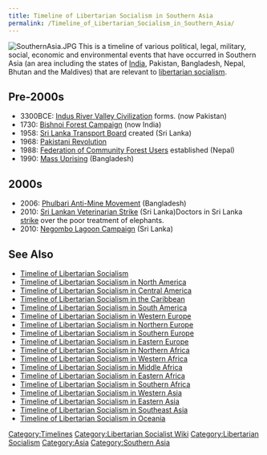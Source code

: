 ```yaml
---
title: Timeline of Libertarian Socialism in Southern Asia
permalink: /Timeline_of_Libertarian_Socialism_in_Southern_Asia/
---
```


![](SouthernAsia.JPG "SouthernAsia.JPG") This is a timeline of various
political, legal, military, social, economic and environmental events
that have occurred in Southern Asia (an area including the states of
[India](India.md "wikilink"), Pakistan, Bangladesh, Nepal, Bhutan and the
Maldives) that are relevant to [libertarian
socialism](Libertarian_Socialism.md "wikilink").

## Pre-2000s

- 3300BCE: [Indus River Valley
  Civilization](Indus_River_Valley_Civilization.md "wikilink") forms. (now
  Pakistan)
- 1730: [Bishnoi Forest Campaign](Bishnoi_Forest_Campaign.md "wikilink")
  (now India)
- 1958: [Sri Lanka Transport
  Board](Sri_Lanka_Transport_Board.md "wikilink") created (Sri Lanka)
- 1968: [Pakistani Revolution](Pakistani_Revolution_(1968).md "wikilink")
- 1988: [Federation of Community Forest
  Users](Federation_of_Community_Forest_Users.md "wikilink") established
  (Nepal)
- 1990: [Mass Uprising](Mass_Uprising_in_Bangladesh.md "wikilink")
  (Bangladesh)

## 2000s

- 2006: [Phulbari Anti-Mine
  Movement](Phulbari_Anti-Mine_Movement.md "wikilink") (Bangladesh)
- 2010: [Sri Lankan Veterinarian
  Strike](Sri_Lankan_Veterinarian_Strike_(2010).md "wikilink") (Sri
  Lanka)Doctors in Sri Lanka
  [strike](Sri_Lankan_Veterinarian_Strike_(2010).md "wikilink") over the
  poor treatment of elephants.
- 2010: [Negombo Lagoon Campaign](Negombo_Lagoon_Campaign.md "wikilink")
  (Sri Lanka)

## See Also

- [Timeline of Libertarian
  Socialism](Timeline_of_Libertarian_Socialism.md "wikilink")
- [Timeline of Libertarian Socialism in North
  America](Timeline_of_Libertarian_Socialism_in_North_America.md "wikilink")
- [Timeline of Libertarian Socialism in Central
  America](Timeline_of_Libertarian_Socialism_in_Central_America.md "wikilink")
- [Timeline of Libertarian Socialism in the
  Caribbean](Timeline_of_Libertarian_Socialism_in_the_Caribbean.md "wikilink")
- [Timeline of Libertarian Socialism in South
  America](Timeline_of_Libertarian_Socialism_in_South_America.md "wikilink")
- [Timeline of Libertarian Socialism in Western
  Europe](Timeline_of_Libertarian_Socialism_in_Western_Europe.md "wikilink")
- [Timeline of Libertarian Socialism in Northern
  Europe](Timeline_of_Libertarian_Socialism_in_Northern_Europe.md "wikilink")
- [Timeline of Libertarian Socialism in Southern
  Europe](Timeline_of_Libertarian_Socialism_in_Southern_Europe.md "wikilink")
- [Timeline of Libertarian Socialism in Eastern
  Europe](Timeline_of_Libertarian_Socialism_in_Eastern_Europe.md "wikilink")
- [Timeline of Libertarian Socialism in Northern
  Africa](Timeline_of_Libertarian_Socialism_in_Northern_Africa.md "wikilink")
- [Timeline of Libertarian Socialism in Western
  Africa](Timeline_of_Libertarian_Socialism_in_Western_Africa.md "wikilink")
- [Timeline of Libertarian Socialism in Middle
  Africa](Timeline_of_Libertarian_Socialism_in_Middle_Africa.md "wikilink")
- [Timeline of Libertarian Socialism in Eastern
  Africa](Timeline_of_Libertarian_Socialism_in_Eastern_Africa.md "wikilink")
- [Timeline of Libertarian Socialism in Southern
  Africa](Timeline_of_Libertarian_Socialism_in_Southern_Africa.md "wikilink")
- [Timeline of Libertarian Socialism in Western
  Asia](Timeline_of_Libertarian_Socialism_in_Western_Asia.md "wikilink")
- [Timeline of Libertarian Socialism in Eastern
  Asia](Timeline_of_Libertarian_Socialism_in_Eastern_Asia.md "wikilink")
- [Timeline of Libertarian Socialism in Southeast
  Asia](Timeline_of_Libertarian_Socialism_in_Southeast_Asia.md "wikilink")
- [Timeline of Libertarian Socialism in
  Oceania](Timeline_of_Libertarian_Socialism_in_Oceania.md "wikilink")

[Category:Timelines](Category:Timelines.md "wikilink")
[Category:Libertarian Socialist
Wiki](Category:Libertarian_Socialist_Wiki.md "wikilink")
[Category:Libertarian
Socialism](Category:Libertarian_Socialism.md "wikilink")
[Category:Asia](Category:Asia.md "wikilink") [Category:Southern
Asia](Category:Southern_Asia.md "wikilink")
